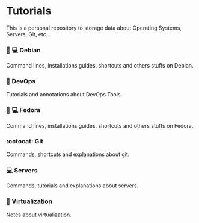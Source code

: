 # Tutorials
This is a personal repository to storage data about Operating Systems, Servers, Git, etc...

### :wrench: :computer: Debian
Command lines, installations guides, shortcuts and others stuffs on Debian.

### :hammer: DevOps
Tutorials and annotations about DevOps Tools.

### :wrench: :computer: Fedora 
Command lines, installations guides, shortcuts and others stuffs on Fedora.

### :octocat: Git
Commands, shortcuts and explanations about git.

### :computer: Servers
Commands, tutorials and explanations about servers.

### :minidisc: Virtualization
Notes about virtualization.
